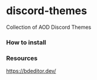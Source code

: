 # discord-themes
Collection of AOD Discord Themes

### How to install


### Resources
https://bdeditor.dev/
